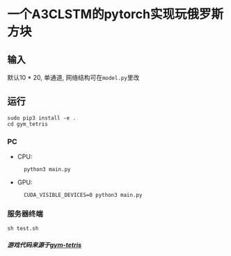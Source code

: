 # 一个A3CLSTM的pytorch实现玩俄罗斯方块

## 输入
默认10 * 20, 单通道, 网络结构可在`model.py`里改

## 运行
    sudo pip3 install -e .
    cd gym_tetris
### PC
* CPU:

        python3 main.py

* GPU:

        CUDA_VISIBLE_DEVICES=0 python3 main.py

### 服务器终端

    sh test.sh

##### 游戏代码来源于[gym-tetris](https://github.com/lusob/gym-tetris)
